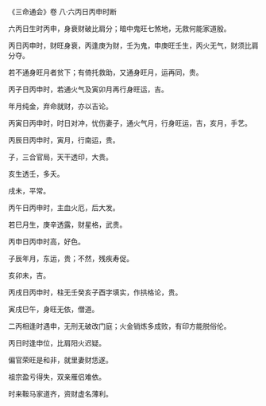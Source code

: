 《三命通会》卷 八·六丙日丙申时断

六丙日生时丙申，身衰财破比肩分；暗中鬼旺七煞地，无救何能家道殷。

丙日丙申时，财旺身衰，丙逢庚为财，壬为鬼，申庚旺壬生，丙火无气，财须比肩分夺。

若不通身旺月者贫下；有倚托救助，又通身旺月，运再同，贵。

丙子日丙申时，若通火气及寅卯月再行身旺运，吉。

年月纯金，弃命就财，亦以吉论。

丙寅日丙申时，时日对冲，忧伤妻子，通火气月，行身旺运，吉，亥月，手艺。

丙辰日丙申时，寅月，行南运，贵。

子，三合官局，天干透印，大贵。

亥生透壬，多夭。

戌未，平常。

丙午日丙申时，主血火厄，后大发。

若巳月生，庚辛透露，财星格，武贵。

丙申日丙申时高，好色。

子辰年月，东运，贵；不然，残疾寿促。

亥卯未，吉。

丙戌日丙申时，柱无壬癸亥子酉字填实，作拱格论，贵。

寅戌巳午，身旺无依，僧道。

二丙相逢时遇申，无刑无破改门庭；火金销炼多成败，有印方能脱俗伦。

丙日时逢申位，比肩阳火迟疑。

偏官荣旺是和非，就里妻财恁遂。

祖宗盈亏得失，双亲雁侣难依。

时来鞍马家道齐，资财虚名薄利。

